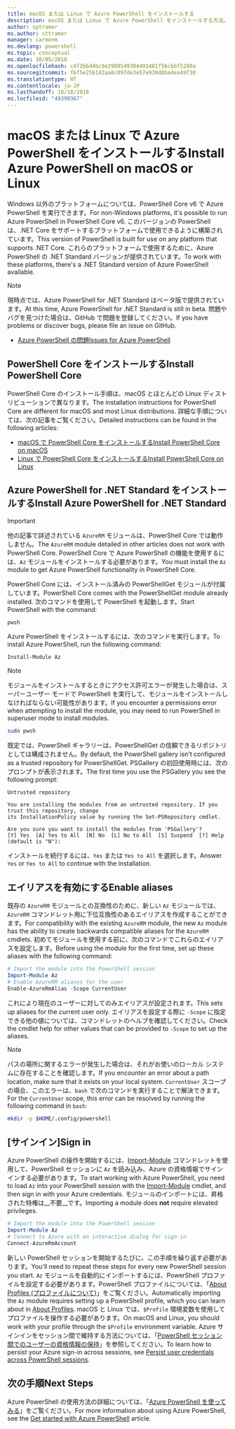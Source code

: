 ```yaml
---
title: macOS または Linux で Azure PowerShell をインストールする
description: macOS または Linux で Azure PowerShell をインストールする方法。
author: sptramer
ms.author: sttramer
manager: carmonm
ms.devlang: powershell
ms.topic: conceptual
ms.date: 10/05/2018
ms.openlocfilehash: c4f2bbd4bc9e2989549304493481f56cbbf5280a
ms.sourcegitcommit: f6f5e256143aa6c097de3e57e930d8badea49f30
ms.translationtype: HT
ms.contentlocale: ja-JP
ms.lasthandoff: 10/18/2018
ms.locfileid: "49399367"
---
```

# <a name="install-azure-powershell-on-macos-or-linux"></a><span data-ttu-id="ec757-103">macOS または Linux で Azure PowerShell をインストールする</span><span class="sxs-lookup"><span data-stu-id="ec757-103">Install Azure PowerShell on macOS or Linux</span></span>

<span data-ttu-id="ec757-104">Windows 以外のプラットフォームについては、PowerShell Core v6 で Azure PowerShell を実行できます。</span><span class="sxs-lookup"><span data-stu-id="ec757-104">For non-Windows platforms, it's possible to run Azure PowerShell in PowerShell Core v6.</span></span> <span data-ttu-id="ec757-105">このバージョンの PowerShell は、.NET Core をサポートするプラットフォームで使用できるように構築されています。</span><span class="sxs-lookup"><span data-stu-id="ec757-105">This version of PowerShell is built for use on any platform that supports .NET Core.</span></span> <span data-ttu-id="ec757-106">これらのプラットフォームで使用するために、Azure PowerShell の .NET Standard バージョンが提供されています。</span><span class="sxs-lookup"><span data-stu-id="ec757-106">To work with these platforms, there's a .NET Standard version of Azure PowerShell available.</span></span>

> [!NOTE]
> <span data-ttu-id="ec757-107">現時点では、Azure PowerShell for .NET Standard はベータ版で提供されています。</span><span class="sxs-lookup"><span data-stu-id="ec757-107">At this time, Azure PowerShell for .NET Standard is still in beta.</span></span>
> <span data-ttu-id="ec757-108">問題やバグを見つけた場合は、GitHub で問題を登録してください。</span><span class="sxs-lookup"><span data-stu-id="ec757-108">If you have problems or discover bugs, please file an issue on GitHub.</span></span>
>
> * [<span data-ttu-id="ec757-109">Azure PowerShell の問題</span><span class="sxs-lookup"><span data-stu-id="ec757-109">Issues for Azure PowerShell</span></span>](https://github.com/azure/azure-docs-powershell/issues)

## <a name="install-powershell-core"></a><span data-ttu-id="ec757-110">PowerShell Core をインストールする</span><span class="sxs-lookup"><span data-stu-id="ec757-110">Install PowerShell Core</span></span>

<span data-ttu-id="ec757-111">PowerShell Core のインストール手順は、macOS とほとんどの Linux ディストリビューションで異なります。</span><span class="sxs-lookup"><span data-stu-id="ec757-111">The installation instructions for PowerShell Core are different for macOS and most Linux distributions.</span></span>
<span data-ttu-id="ec757-112">詳細な手順については、次の記事をご覧ください。</span><span class="sxs-lookup"><span data-stu-id="ec757-112">Detailed instructions can be found in the following articles:</span></span>

* [<span data-ttu-id="ec757-113">macOS で PowerShell Core をインストールする</span><span class="sxs-lookup"><span data-stu-id="ec757-113">Install PowerShell Core on macOS</span></span>](/powershell/scripting/setup/installing-powershell-core-on-macos)
* [<span data-ttu-id="ec757-114">Linux で PowerShell Core をインストールする</span><span class="sxs-lookup"><span data-stu-id="ec757-114">Install PowerShell Core on Linux</span></span>](/powershell/scripting/setup/installing-powershell-core-on-linux)

## <a name="install-azure-powershell-for-net-standard"></a><span data-ttu-id="ec757-115">Azure PowerShell for .NET Standard をインストールする</span><span class="sxs-lookup"><span data-stu-id="ec757-115">Install Azure PowerShell for .NET Standard</span></span>

> [!IMPORTANT]
> <span data-ttu-id="ec757-116">他の記事で詳述されている `AzureRM` モジュールは、PowerShell Core では動作しません。</span><span class="sxs-lookup"><span data-stu-id="ec757-116">The `AzureRM` module detailed in other articles does not work with PowerShell Core.</span></span>
> <span data-ttu-id="ec757-117">PowerShell Core で Azure PowerShell の機能を使用するには、`Az` モジュールをインストールする必要があります。</span><span class="sxs-lookup"><span data-stu-id="ec757-117">You must install the `Az` module to get Azure PowerShell functionality in PowerShell Core.</span></span>

<span data-ttu-id="ec757-118">PowerShell Core には、インストール済みの PowerShellGet モジュールが付属しています。</span><span class="sxs-lookup"><span data-stu-id="ec757-118">PowerShell Core comes with the PowerShellGet module already installed.</span></span> <span data-ttu-id="ec757-119">次のコマンドを使用して PowerShell を起動します。</span><span class="sxs-lookup"><span data-stu-id="ec757-119">Start PowerShell with the command:</span></span>

```bash
pwsh
```

<span data-ttu-id="ec757-120">Azure PowerShell をインストールするには、次のコマンドを実行します。</span><span class="sxs-lookup"><span data-stu-id="ec757-120">To install Azure PowerShell, run the following command:</span></span>

```powershell
Install-Module Az
```

> [!NOTE]
> <span data-ttu-id="ec757-121">モジュールをインストールするときにアクセス許可エラーが発生した場合は、スーパーユーザー モードで PowerShell を実行して、モジュールをインストールしなければならない可能性があります。</span><span class="sxs-lookup"><span data-stu-id="ec757-121">If you encounter a permissions error when attempting to install the module, you may need to run PowerShell in superuser mode to install modules.</span></span>
>
> ```bash
> sudo pwsh
> ```

<span data-ttu-id="ec757-122">既定では、PowerShell ギャラリーは、PowerShellGet の信頼できるリポジトリとしては構成されません。</span><span class="sxs-lookup"><span data-stu-id="ec757-122">By default, the PowerShell gallery isn't configured as a trusted repository for PowerShellGet.</span></span> <span data-ttu-id="ec757-123">PSGallery の初回使用時には、次のプロンプトが表示されます。</span><span class="sxs-lookup"><span data-stu-id="ec757-123">The first time you use the PSGallery you see the following prompt:</span></span>

```output
Untrusted repository

You are installing the modules from an untrusted repository. If you trust this repository, change
its InstallationPolicy value by running the Set-PSRepository cmdlet.

Are you sure you want to install the modules from 'PSGallery'?
[Y] Yes  [A] Yes to All  [N] No  [L] No to All  [S] Suspend  [?] Help (default is "N"):
```

<span data-ttu-id="ec757-124">インストールを続行するには、`Yes` または `Yes to All` を選択します。</span><span class="sxs-lookup"><span data-stu-id="ec757-124">Answer `Yes` or `Yes to All` to continue with the installation.</span></span>

## <a name="enable-aliases"></a><span data-ttu-id="ec757-125">エイリアスを有効にする</span><span class="sxs-lookup"><span data-stu-id="ec757-125">Enable aliases</span></span>

<span data-ttu-id="ec757-126">既存の `AzureRM` モジュールとの互換性のために、新しい `Az` モジュールでは、`AzureRM` コマンドレット用に下位互換性のあるエイリアスを作成することができます。</span><span class="sxs-lookup"><span data-stu-id="ec757-126">For compatibility with the existing `AzureRM` module, the new `Az` module has the ability to create backwards compatible aliases for the `AzureRM` cmdlets.</span></span> <span data-ttu-id="ec757-127">初めてモジュールを使用する前に、次のコマンドでこれらのエイリアスを設定します。</span><span class="sxs-lookup"><span data-stu-id="ec757-127">Before using the module for the first time, set up these aliases with the following command:</span></span>

```powershell
# Import the module into the PowerShell session
Import-Module Az
# Enable AzureRM aliases for the user
Enable-AzureRmAlias -Scope CurrentUser
```

<span data-ttu-id="ec757-128">これにより現在のユーザーに対してのみエイリアスが設定されます。</span><span class="sxs-lookup"><span data-stu-id="ec757-128">This sets up aliases for the current user only.</span></span> <span data-ttu-id="ec757-129">エイリアスを設定する際に `-Scope` に指定できる他の値については、コマンドレットのヘルプを確認してください。</span><span class="sxs-lookup"><span data-stu-id="ec757-129">Check the cmdlet help for other values that can be provided to `-Scope` to set up the aliases.</span></span>

> [!NOTE]
> <span data-ttu-id="ec757-130">パスの場所に関するエラーが発生した場合は、それがお使いのローカル システムに存在することを確認します。</span><span class="sxs-lookup"><span data-stu-id="ec757-130">If you encounter an error about a path location, make sure that it exists on your local system.</span></span> <span data-ttu-id="ec757-131">`CurrentUser` スコープの場合、このエラーは、`bash` で次のコマンドを実行することで解決できます。</span><span class="sxs-lookup"><span data-stu-id="ec757-131">For the `CurrentUser` scope, this error can be resolved by running the following command in `bash`:</span></span>
>
> ```bash
> mkdir -p $HOME/.config/powershell
> ```

## <a name="sign-in"></a><span data-ttu-id="ec757-132">[サインイン]</span><span class="sxs-lookup"><span data-stu-id="ec757-132">Sign in</span></span>

<span data-ttu-id="ec757-133">Azure PowerShell の操作を開始するには、[Import-Module](/powershell/module/Microsoft.PowerShell.Core/Import-Module) コマンドレットを使用して、PowerShell セッションに `Az` を読み込み、Azure の資格情報でサインインする必要があります。</span><span class="sxs-lookup"><span data-stu-id="ec757-133">To start working with Azure PowerShell, you need to load `Az` into your PowerShell session with the [Import-Module](/powershell/module/Microsoft.PowerShell.Core/Import-Module) cmdlet, and then sign in with your Azure credentials.</span></span> <span data-ttu-id="ec757-134">モジュールのインポートには、昇格された特権は__不要__です。</span><span class="sxs-lookup"><span data-stu-id="ec757-134">Importing a module does __not__ require elevated privileges.</span></span>

```powershell
# Import the module into the PowerShell session
Import-Module Az
# Connect to Azure with an interactive dialog for sign-in
Connect-AzureRmAccount
```

<span data-ttu-id="ec757-135">新しい PowerShell セッションを開始するたびに、この手順を繰り返す必要があります。</span><span class="sxs-lookup"><span data-stu-id="ec757-135">You'll need to repeat these steps for every new PowerShell session you start.</span></span> <span data-ttu-id="ec757-136">`Az` モジュールを自動的にインポートするには、PowerShell プロファイルを設定する必要があります。PowerShell プロファイルについては、「[About Profiles (プロファイルについて)](/powershell/module/microsoft.powershell.core/about/about_profiles)」をご覧ください。</span><span class="sxs-lookup"><span data-stu-id="ec757-136">Automatically importing the `Az` module requires setting up a PowerShell profile, which you can learn about in [About Profiles](/powershell/module/microsoft.powershell.core/about/about_profiles).</span></span>
<span data-ttu-id="ec757-137">macOS と Linux では、`$Profile` 環境変数を使用してプロファイルを操作する必要があります。</span><span class="sxs-lookup"><span data-stu-id="ec757-137">On macOS and Linux, you should work with your profile through the `$Profile` environment variable.</span></span> <span data-ttu-id="ec757-138">Azure サインインをセッション間で維持する方法については、「[PowerShell セッション間でのユーザーの資格情報の保持](context-persistence.md)」を参照してください。</span><span class="sxs-lookup"><span data-stu-id="ec757-138">To learn how to persist your Azure sign-in across sessions, see [Persist user credentials across PowerShell sessions](context-persistence.md).</span></span>

## <a name="next-steps"></a><span data-ttu-id="ec757-139">次の手順</span><span class="sxs-lookup"><span data-stu-id="ec757-139">Next Steps</span></span>

<span data-ttu-id="ec757-140">Azure PowerShell の使用方法の詳細については、「[Azure PowerShell を使ってみる](get-started-azureps.md)」をご覧ください。</span><span class="sxs-lookup"><span data-stu-id="ec757-140">For more information about using Azure PowerShell, see the [Get started with Azure PowerShell](get-started-azureps.md) article.</span></span>
